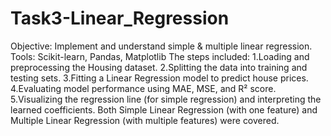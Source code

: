 # Task3-Linear_Regression
Objective: Implement and understand simple & multiple linear regression. 
Tools:  Scikit-learn, Pandas, Matplotlib
The steps included:
1.Loading and preprocessing the Housing dataset.
2.Splitting the data into training and testing sets.
3.Fitting a Linear Regression model to predict house prices.
4.Evaluating model performance using MAE, MSE, and R² score.
5.Visualizing the regression line (for simple regression) and interpreting the learned coefficients. Both Simple Linear Regression (with one feature) and Multiple Linear Regression (with multiple features) were covered.
